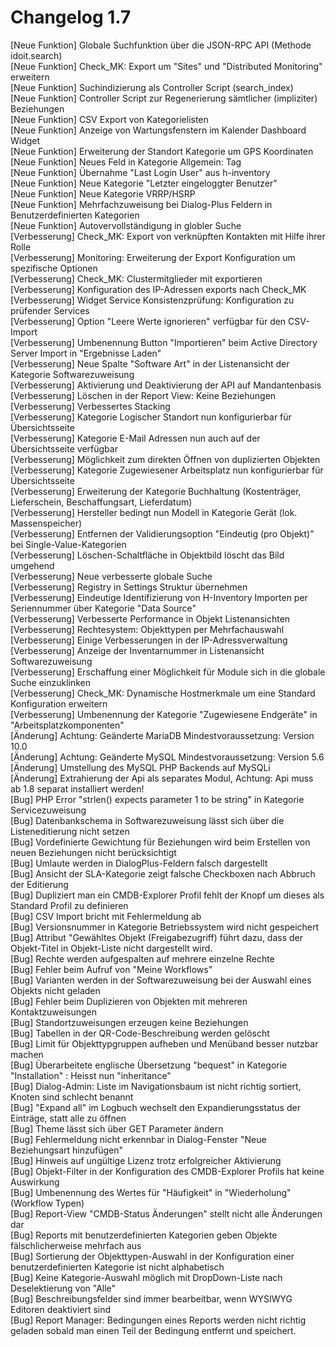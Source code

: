 # Changelog 1.7

[Neue Funktion] Globale Suchfunktion über die JSON-RPC API (Methode idoit.search)  
[Neue Funktion] Check_MK: Export um "Sites" und "Distributed Monitoring" erweitern  
[Neue Funktion] Suchindizierung als Controller Script (search_index)  
[Neue Funktion] Controller Script zur Regenerierung sämtlicher (impliziter) Beziehungen  
[Neue Funktion] CSV Export von Kategorielisten  
[Neue Funktion] Anzeige von Wartungsfenstern im Kalender Dashboard Widget  
[Neue Funktion] Erweiterung der Standort Kategorie um GPS Koordinaten  
[Neue Funktion] Neues Feld in Kategorie Allgemein: Tag  
[Neue Funktion] Übernahme "Last Login User" aus h-inventory  
[Neue Funktion] Neue Kategorie "Letzter eingeloggter Benutzer"  
[Neue Funktion] Neue Kategorie VRRP/HSRP  
[Neue Funktion] Mehrfachzuweisung bei Dialog-Plus Feldern in Benutzerdefinierten Kategorien  
[Neue Funktion] Autovervollständigung in globler Suche  
[Verbesserung]  Check_MK: Export von verknüpften Kontakten mit Hilfe ihrer Rolle  
[Verbesserung]  Monitoring: Erweiterung der Export Konfiguration um spezifische Optionen  
[Verbesserung]  Check_MK: Clustermitglieder mit exportieren  
[Verbesserung]  Konfiguration des IP-Adressen exports nach Check_MK  
[Verbesserung]  Widget Service Konsistenzprüfung: Konfiguration zu prüfender Services  
[Verbesserung]  Option "Leere Werte ignorieren" verfügbar für den CSV-Import  
[Verbesserung]  Umbenennung Button "Importieren" beim Active Directory Server Import in "Ergebnisse Laden"  
[Verbesserung]  Neue Spalte "Software Art" in der Listenansicht der Kategorie Softwarezuweisung  
[Verbesserung]  Aktivierung und Deaktivierung der API auf Mandantenbasis   
[Verbesserung]  Löschen in der Report View: Keine Beziehungen  
[Verbesserung]  Verbessertes Stacking  
[Verbesserung]  Kategorie Logischer Standort nun konfigurierbar für Übersichtsseite  
[Verbesserung]  Kategorie E-Mail Adressen nun auch auf der Übersichtsseite verfügbar  
[Verbesserung]  Möglichkeit zum direkten Öffnen von duplizierten Objekten  
[Verbesserung]  Kategorie Zugewiesener Arbeitsplatz nun konfigurierbar für  Übersichtsseite  
[Verbesserung]  Erweiterung der Kategorie Buchhaltung (Kostenträger, Lieferschein, Beschaffungsart, Lieferdatum)  
[Verbesserung]  Hersteller bedingt nun Modell in Kategorie Gerät (lok. Massenspeicher)  
[Verbesserung]  Entfernen der Validierungsoption "Eindeutig (pro Objekt)" bei Single-Value-Kategorien  
[Verbesserung]  Löschen-Schaltfläche in Objektbild löscht das Bild umgehend  
[Verbesserung]  Neue verbesserte globale Suche  
[Verbesserung]  Registry in Settings Struktur übernehmen  
[Verbesserung]  Eindeutige Identifizierung von H-Inventory Importen per Seriennummer über Kategorie "Data Source"  
[Verbesserung]  Verbesserte Performance in Objekt Listenansichten  
[Verbesserung]  Rechtesystem: Objekttypen per Mehrfachauswahl  
[Verbesserung]  Einige Verbesserungen in der IP-Adressverwaltung  
[Verbesserung]  Anzeige der Inventarnummer in Listenansicht Softwarezuweisung  
[Verbesserung]  Erschaffung einer Möglichkeit für Module sich in die globale Suche einzuklinken  
[Verbesserung]  Check_MK: Dynamische Hostmerkmale um eine Standard Konfiguration erweitern  
[Verbesserung]  Umbenennung der Kategorie "Zugewiesene Endgeräte" in "Arbeitsplatzkomponenten"  
[Änderung]      Achtung: Geänderte MariaDB Mindestvoraussetzung: Version 10.0  
[Änderung]      Achtung: Geänderte MySQL Mindestvoraussetzung: Version 5.6  
[Änderung]      Umstellung des MySQL PHP Backends auf MySQLi  
[Änderung]      Extrahierung der Api als separates Modul, Achtung: Api muss ab 1.8 separat installiert werden!  
[Bug]           PHP Error "strlen() expects parameter 1 to be string" in Kategorie Servicezuweisung  
[Bug]           Datenbankschema in Softwarezuweisung lässt sich über die Listeneditierung nicht setzen  
[Bug]           Vordefinierte Gewichtung für Beziehungen wird beim Erstellen von neuen Beziehungen nicht berücksichtigt  
[Bug]           Umlaute werden in DialogPlus-Feldern falsch dargestellt  
[Bug]           Ansicht der SLA-Kategorie zeigt falsche Checkboxen nach Abbruch der Editierung  
[Bug]           Dupliziert man ein CMDB-Explorer Profil fehlt der Knopf um dieses als Standard Profil zu definieren  
[Bug]           CSV Import bricht mit Fehlermeldung ab  
[Bug]           Versionsnummer in Kategorie Betriebssystem wird nicht gespeichert  
[Bug]           Attribut "Gewähltes Objekt (Freigabezugriff) führt dazu, dass der Objekt-Titel in Objekt-Liste nicht dargestellt wird.  
[Bug]           Rechte werden aufgespalten auf mehrere einzelne Rechte  
[Bug]           Fehler beim Aufruf von "Meine Workflows"  
[Bug]           Varianten werden in der Softwarezuweisung bei der Auswahl eines Objekts nicht geladen  
[Bug]           Fehler beim Duplizieren von Objekten mit mehreren Kontaktzuweisungen  
[Bug]           Standortzuweisungen erzeugen keine Beziehungen  
[Bug]           Tabellen in der QR-Code-Beschreibung werden gelöscht  
[Bug]           Limit für Objekttypgruppen aufheben und Menüband besser nutzbar machen  
[Bug]           Überarbeitete englische Übersetzung "bequest" in Kategorie "Installation" : Heisst nun "inheritance"  
[Bug]           Dialog-Admin: Liste im Navigationsbaum ist nicht richtig sortiert, Knoten sind schlecht benannt  
[Bug]           "Expand all" im Logbuch wechselt den Expandierungsstatus der Einträge, statt alle zu öffnen  
[Bug]           Theme lässt sich über GET Parameter ändern  
[Bug]           Fehlermeldung nicht erkennbar in Dialog-Fenster "Neue Beziehungsart hinzufügen"  
[Bug]           Hinweis auf ungültige Lizenz trotz erfolgreicher Aktivierung  
[Bug]           Objekt-Filter in der Konfiguration des CMDB-Explorer Profils hat keine Auswirkung  
[Bug]           Umbenennung des Wertes für "Häufigkeit" in "Wiederholung" (Workflow Typen)  
[Bug]           Report-View "CMDB-Status Änderungen" stellt nicht alle Änderungen dar  
[Bug]           Reports mit benutzerdefinierten Kategorien geben Objekte fälschlicherweise mehrfach aus  
[Bug]           Sortierung der Objekttypen-Auswahl in der Konfiguration einer benutzerdefinierten Kategorie ist nicht alphabetisch  
[Bug]           Keine Kategorie-Auswahl möglich mit DropDown-Liste nach Deselektierung von "Alle"  
[Bug]           Beschreibungsfelder sind immer bearbeitbar, wenn WYSIWYG Editoren deaktiviert sind  
[Bug]           Report Manager: Bedingungen eines Reports werden nicht richtig geladen sobald man einen Teil der Bedingung entfernt und speichert.  
